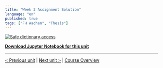 ```yaml
---
title: "Week 3 Assignment Solution"
language: "en"
published: true
tags: ["FH Aachen", "Thesis"]
---
```


[![Safe dictionary access](https://img.youtube.com/vi/pbMeeGn0O0c/hqdefault.jpg)](https://youtu.be/pbMeeGn0O0c)

[**Download Jupyter Notebook for this unit**](files/week_3_assignment_solution.ipynb)

---

[< Previous unit](/teaching/python-mooc/week3_assignment_exercise) | [Next unit >](/teaching/python-mooc/week3_bonus_exercise) |
[Course Overview](/teaching/python-mooc)